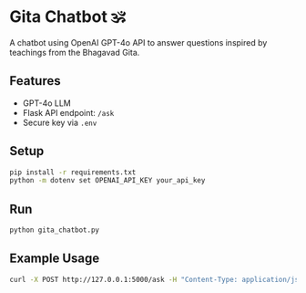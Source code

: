 # Gita Chatbot 🕉️

A chatbot using OpenAI GPT-4o API to answer questions inspired by teachings from the Bhagavad Gita.

## Features
- GPT-4o LLM
- Flask API endpoint: `/ask`
- Secure key via `.env`

## Setup
```bash
pip install -r requirements.txt
python -m dotenv set OPENAI_API_KEY your_api_key
```

## Run
```bash
python gita_chatbot.py
```

## Example Usage
```bash
curl -X POST http://127.0.0.1:5000/ask -H "Content-Type: application/json" -d '{"question": "What is the nature of the soul?"}'
```
